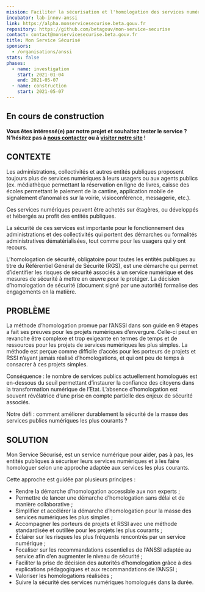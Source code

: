 ```yaml
---
mission: Faciliter la sécurisation et l'homologation des services numériques
incubator: lab-innov-anssi
link: https://alpha.monservicesecurise.beta.gouv.fr
repository: https://github.com/betagouv/mon-service-securise
contact: contact@monservicesecurise.beta.gouv.fr
title: Mon Service Sécurisé
sponsors:
  - /organisations/anssi
stats: false
phases:
  - name: investigation
    start: 2021-01-04
    end: 2021-05-07
  - name: construction
    start: 2021-05-07
---
```

## En cours de construction

**Vous êtes intéressé(e) par notre projet et souhaitez tester le service ?
N’hésitez pas à [nous
contacter](mailto:contact@monservicesecurise.beta.gouv.fr) ou à [visiter notre
site](https://alpha.monservicesecurise.beta.gouv.fr/) !**

## CONTEXTE

Les administrations, collectivités et autres entités publiques proposent
toujours plus de services numériques à leurs usagers ou aux agents publics (ex.
médiathèque permettant la réservation en ligne de livres, caisse des écoles
permettant le paiement de la cantine, application mobile de signalement
d’anomalies sur la voirie, visioconférence, messagerie, etc.).

Ces services numériques peuvent être achetés sur étagères, ou développés et
hébergés au profit des entités publiques.

La sécurité de ces services est importante pour le fonctionnement des
administrations et des collectivités qui portent des démarches ou formalités
administratives dématérialisées, tout comme pour les usagers qui y ont recours.

L’homologation de sécurité, obligatoire pour toutes les entités publiques au
titre du Référentiel Général de Sécurité (RGS), est une démarche qui permet
d’identifier les risques de sécurité associés à un service numérique et des
mesures de sécurité à mettre en œuvre pour le protéger. La décision
d’homologation de sécurité (document signé par une autorité) formalise des
engagements en la matière.

## PROBLÈME 

La méthode d’homologation promue par l’ANSSI dans son guide en 9 étapes a fait
ses preuves pour les projets numériques d’envergure. Celle-ci peut en revanche
être complexe et trop exigeante en termes de temps et de ressources pour les
projets de services numériques les plus simples. La méthode est perçue comme
difficile d’accès pour les porteurs de projets et RSSI n’ayant jamais réalisé
d’homologations, et qui ont peu de temps à consacrer à ces projets simples.

Conséquence : le nombre de services publics actuellement homologués est
en-dessous du seuil permettant d’instaurer la confiance des citoyens dans la
transformation numérique de l’Etat. L’absence d’homologation est souvent
révélatrice d’une prise en compte partielle des enjeux de sécurité associés.

Notre défi : comment améliorer durablement la sécurité de la masse des services
publics numériques les plus courants ?

## SOLUTION

Mon Service Sécurisé, est un service numérique pour aider, pas à pas, les
entités publiques à sécuriser leurs services numériques et à les faire
homologuer selon une approche adaptée aux services les plus courants.

Cette approche est guidée par plusieurs principes :
- Rendre la démarche d’homologation accessible aux non experts ;
- Permettre de lancer une démarche d’homologation sans délai et de manière
  collaborative ;
- Simplifier et accélérer la démarche d’homologation pour la masse des services
  numériques les plus simples ;
- Accompagner les porteurs de projets et RSSI avec une méthode standardisée et
  outillée pour les projets les plus courants ;
- Éclairer sur les risques les plus fréquents rencontrés par un service
  numérique ;
- Focaliser sur les recommandations essentielles de l’ANSSI adaptée au service
  afin d’en augmenter le niveau de sécurité ;
- Faciliter la prise de décision des autorités d’homologation grâce à des
  explications pédagogiques et aux recommandations de l’ANSSI ;
- Valoriser les homologations réalisées ;
- Suivre la sécurité des services numériques homologués dans la durée.
